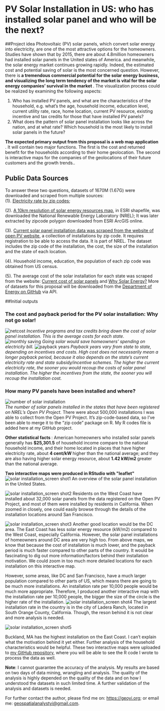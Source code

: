 # PV Solar Installation in US: who has installed solar panel and who will be the next?

##Project idea
Photovoltaic (PV) solar panels, which convert solar energy into electricity, are one of the most attractive options for the homeowners.  Studies have shown that by 2015, there are about 4.8million homeowners had installed solar panels in the United states of America. and meanwhile, the solar energy market continues growing rapidly.  Indeed, the estimated cost and potential saving of solar is the most concerned question.  However, there is<b> a tremendous commercial potential for the solar energy business, and visualizing the long term tendency of the market is vital for the solar energy companies’ survival in the market </b>. The visualization process could be realized by examining the following aspects:  

1.	Who has installed PV panels, and what are the characteristics of the household, e.g. what’s the age, household income, education level, current utility rate, race, home location, current PV resource, existing incentive and tax credits for those that have installed PV panels?
2.	What does the pattern of solar panel installation looks like across the nation, and at what rate? Which household is the most likely to install solar panels in the future? 

<b>The expected primary output from this proposal is a web map application </b>. It will contain two major functions. The first is the cost and returned benefit for the households according to their home geolocation. The second is interactive maps for the companies of the geolocations of their future customers and the growth trends..  

## Public Data Sources
To answer these two questions, datasets of 1670M (1.67G) were downloaded and scraped from multiple sources:  
(1). <a href = "http:// openEI.org"> Electricity rate by zip codes</a>; 

(2). <a href = "http://www.nrel.gov/gis/solar.html"> A 10km resolution of solar energy resources map</a>, in ESRI shapefile,  was downloaded the National Renewable Energy Laboratory (NREL); It was later extracted by zipcode polygon downloaded from ESRI ArcGIS online.

(3). <a href = "https://openpv.nrel.gov/login.php?dest=data"> Current solar panel installation data was scraped from the website of open PV website</a>, a collection of installations by zip code. It requires registration to be able to access the data. It is part of NREL. The dataset includes the zip code of the installation, the cost, the size of the installation and the state of each location.

(4). Household income, education, the population of each zip code was obtained from US census. 

(5). The average cost of the solar installation for each state was scraped from the website:  <a href = "http://cleantechnica.com/2014/02/04/current-cost-solar-panels/">Current cost of solar panels</a> and <a href = "http://costofsolar.com/why-solar-energy/">Why Solar Energy?</a> More of datasets for this proposal will be downloaded from the <a href = "https://energydemo.github.io/SolarDatasets/">Department of Energy on GitHub</a> via API.

##Initial outputs 

### The cost and payback period for the PV solar installation: Why not go solar! 

![netcost](https://cloud.githubusercontent.com/assets/14057932/16921247/56a4d79a-4cd6-11e6-8cd9-4f45eadaffcc.jpg)
<i> Incentive programs and tax credits bring down the cost of solar panel installation. This is the average costs for each state.</i>
![monthly saving](https://cloud.githubusercontent.com/assets/14057932/16921248/56a775f4-4cd6-11e6-8511-15d133e39a49.jpg)
<i>Going solar would save homeowners’ spending on electricity bill.</i>
![payback years](https://cloud.githubusercontent.com/assets/14057932/16932318/46eb69d8-4d0b-11e6-9907-a59210f8cc90.jpg)
<i>Payback years vary from state to state, depending on incentives and costs. High cost does not necessarily mean a longer payback period, because it also depends on the state’s current electricity rate and state subsidy/incentive schemes. The higher the current electricity rate, the sooner you would recoup the costs of solar panel installation. The higher the incentives from the state, the sooner you will recoup the installation cost. </i>

### How many PV panels have been installed and where? 
![number of solar installation](https://cloud.githubusercontent.com/assets/14057932/16921453/3daf0674-4cd7-11e6-9e5c-0173837e8f5a.png)
<br> <i>The number of solar panels installed in the states that have been registered on NREL’s Open PV Project.</i> There were about 500,000 installations I was able to collect from the Open PV Project. It’s zip-code-based data, so I’ve been able to merge it to the “zip code” package on R. My R codes file is added here at my GitHub project.

<b>Other statistical facts </b>:
American homeowners who installed solar panels generally has <b>$25,301.5</b> of household income compare to the national household income, and their home located in places that have higher electricity rate, about <b> 4 cent/kW </b> higher than the national average; and they are also having higher solar energy resource, about <b>1.42 kW/m2 </b> greater than the national average. 

<b> Two interactive maps were produced in RStudio with "leaflet"</b>
![solar installation_screen shot1](https://cloud.githubusercontent.com/assets/14057932/16921880/08913938-4cd9-11e6-8b5c-3c526bd0cc01.png)
An overview of the solar panel installation in the United States.

![solar installation_screen shot2](https://cloud.githubusercontent.com/assets/14057932/16922044/ae91ceb0-4cd9-11e6-9ef6-dd0bb2597aff.png)
Residents on the West Coast have installed about 32,000 solar panels from the data registered on the Open PV Project, and most of them were installed by residents in California. When zoomed in closely, one could easily browse through the details of the installation locations around San Francisco.

![solar installation_screen shot3](https://cloud.githubusercontent.com/assets/14057932/16922307/a985e09a-4cda-11e6-8cee-114139d312f8.png)
Another good location would be the DC area. The East Coast has less solar energy resource (kW/m2) compared to the West Coast, especially California. However, the solar panel installations of homeowners around DC area are very high too. From above maps, we know that because the cost of installation is much lower, and the payback period is much faster compared to other parts of the country. It would be fascinating to dig out more information/factors behind their installation motivation. We could zoom in too much more detailed locations for each installation on this interactive map. 

However, some areas, like DC and San Francisco, have a much larger population compared to other parts of US, which means there are going to be much more installations. An installation rate per 10,000 people would be much more appropriate. Therefore, I produced another interactive map with the installation rate per 10,000 people, the bigger the size of the circle is the higher rate of the installation. 
![solar installation_screen shot4](https://cloud.githubusercontent.com/assets/14057932/16922832/e7581422-4cdc-11e6-8a43-861f8ace4817.png)
The largest installation rate in the country is in the city of Ladera Ranch, located in South Orange County, California. Though, the reson behind it is not clear and more analysis is needed.

![solar installation_screen shot5](https://cloud.githubusercontent.com/assets/14057932/16923048/f2b515c6-4cdd-11e6-8e27-81ace27776cb.png)

Buckland, MA has the highest installation on the East Coast. I can’t explain what the motivation behind it yet either. Further analysis of the household characteristics would be helpful. These two interactive maps were uploaded to <a href = "https://github.com/Geoyi/The-PV-Solar-Installation-in-US">my GitHub repository</a>, where you will be able to see the R code I wrote to process the data as well.

<b>Note</b>: I cannot guarantee the accuracy of the analysis. My results are based on two days of data mining, wrangling and analysis. The quality of the analysis is highly depended on the quality of the data and on how I understood the datasets in such limited time. A further validation of the analysis and datasets is needed.

For further contact the author, please find me on: https://geoyi.org; or email me: geospatialanalystyi@gmail.com.

